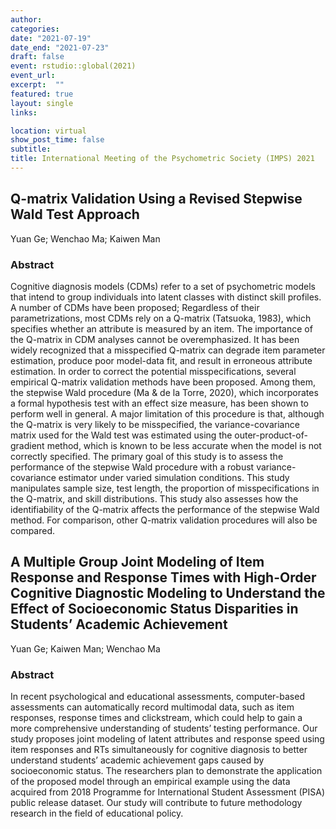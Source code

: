 ```yaml
---
author:
categories:
date: "2021-07-19"
date_end: "2021-07-23"
draft: false
event: rstudio::global(2021)
event_url: 
excerpt:  ""
featured: true
layout: single
links:

location: virtual
show_post_time: false
subtitle: 
title: International Meeting of the Psychometric Society (IMPS) 2021
---
```


## Q-matrix Validation Using a Revised Stepwise Wald Test Approach
Yuan Ge; Wenchao Ma; Kaiwen Man
### Abstract

Cognitive diagnosis models (CDMs) refer to a set of psychometric models that intend to group individuals into latent classes with distinct skill profiles. A number of CDMs have been proposed; Regardless of their parametrizations, most CDMs rely on a Q-matrix (Tatsuoka, 1983), which specifies whether an attribute is measured by an item. The importance of the Q-matrix in CDM analyses cannot be overemphasized. It has been widely recognized that a misspecified Q-matrix can degrade item parameter estimation, produce poor model-data fit, and result in erroneous attribute estimation.
In order to correct the potential misspecifications, several empirical Q-matrix validation methods have been proposed. Among them, the stepwise Wald procedure (Ma & de la Torre, 2020), which incorporates a formal hypothesis test with an effect size measure, has been shown to perform well in general. A major limitation of this procedure is that, although the Q-matrix is very likely to be misspecified, the variance-covariance matrix used for the Wald test was estimated using the outer-product-of-gradient method, which is known to be less accurate when the model is not correctly specified. The primary goal of this study is to assess the performance of the stepwise Wald procedure with a robust variance-covariance estimator under varied simulation conditions. This study manipulates sample size, test length, the proportion of misspecifications in the Q-matrix, and skill distributions. This study also assesses how the identifiability of the Q-matrix affects the performance of the stepwise Wald method. For comparison, other Q-matrix validation procedures will also be compared.

## A Multiple Group Joint Modeling of Item Response and Response Times with High-Order Cognitive Diagnostic Modeling to Understand the Effect of Socioeconomic Status Disparities in Students’ Academic Achievement
Yuan Ge; Kaiwen Man; Wenchao Ma

### Abstract

In recent psychological and educational assessments, computer-based assessments can automatically record multimodal data, such as item responses, response times and clickstream, which could help to gain a more comprehensive understanding of students’ testing performance. Our study proposes joint modeling of latent attributes and response speed using item responses and RTs simultaneously for cognitive diagnosis to better understand students’ academic achievement gaps caused by socioeconomic status. The researchers plan to demonstrate the application of the proposed model through an empirical example using the data acquired from 2018 Programme for International Student Assessment (PISA) public release dataset. Our study will contribute to future methodology research in the field of educational policy. 




